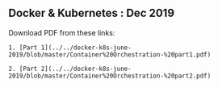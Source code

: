 ## Docker & Kubernetes : Dec 2019

Download PDF from these links:

    1. [Part 1](../../docker-k8s-june-2019/blob/master/Container%20Orchestration-%20part1.pdf)

    2. [Part 2](../../docker-k8s-june-2019/blob/master/Container%20Orchestration-%20part2.pdf)
